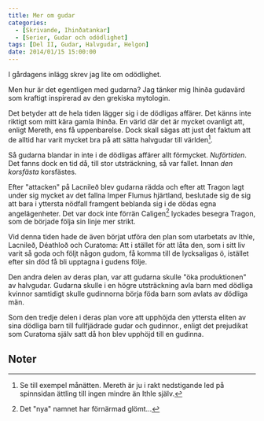 ```yaml
---
title: Mer om gudar
categories:
  - [Skrivande, Ihinðatankar]
  - [Serier, Gudar och odödlighet]
tags: [Del II, Gudar, Halvgudar, Helgon]
date: 2014/01/15 15:00:00
---
```

I gårdagens inlägg skrev jag lite om odödlighet.

Men hur är det egentligen med gudarna? Jag tänker mig Ihinða gudavärd som kraftigt inspirerad av den grekiska mytologin.

Det betyder att de hela tiden lägger sig i de dödligas affärer. Det känns inte riktigt som mitt kära gamla Ihinða. En värld där det är mycket ovanligt att, enligt Mereth, ens få uppenbarelse. Dock skall sägas att just det faktum att de alltid har varit mycket bra på att sätta halvgudar till världen[^1].

Så gudarna blandar in inte i de dödligas affärer allt förmycket. _Nuförtiden_. Det fanns dock en tid då, till stor utsträckning, så var fallet. Innan _den korsfästa_ korsfästes.

Efter "attacken" på Lacnileð blev gudarna rädda och efter att Tragon lagt under sig mycket av det fallna Imper Flumus hjärtland, beslutade sig de sig att bara i yttersta nödfall framgent beblanda sig i de dödas egna angelägenheter. Det var dock inte förrän Caligen[^2] lyckades besegra Tragon, som de började följa sin linje mer strikt.

Vid denna tiden hade de även börjat utföra den plan som utarbetats av Ithle, Lacnileð, Déathloð och Curatoma: Att i stället för att låta den, som i sitt liv varit så goda och följt någon gudom, få komma till de lycksaligas ö, istället efter sin död få bli upptagna i gudens följe.

Den andra delen av deras plan, var att gudarna skulle "öka produktionen" av halvgudar. Gudarna skulle i en högre utsträckning avla barn med dödliga kvinnor samtidigt skulle gudinnorna börja föda barn som avlats av dödliga män.

Som den tredje delen i deras plan vore att upphöjda den yttersta eliten av sina dödliga barn till fullfjädrade gudar och gudinnor., enligt det prejudikat som Curatoma själv satt då hon blev upphöjd till en gudinna.

## Noter
[^1]: Se till exempel månätten. Mereth är ju i rakt nedstigande led på spinnsidan ättling till ingen mindre än Ithle själv.
[^2]: Det "nya" namnet har förnärmad glömt...
